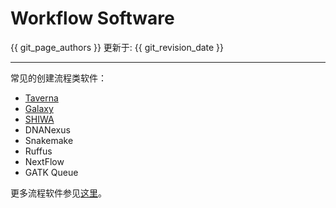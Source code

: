 # Workflow Software

{{ git_page_authors }} 更新于: {{ git_revision_date }}

---

 常见的创建流程类软件：

* [Taverna](http://www.taverna.org.uk/)
* [Galaxy](http://galaxyproject.org/)
* [SHIWA](https://www.shiwa-workflow.eu/)
* DNANexus
* Snakemake
* Ruffus
* NextFlow
* GATK Queue

更多流程软件参见[这里](https://github.com/common-workflow-language/common-workflow-language/wiki/Existing-Workflow-systems)。
